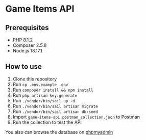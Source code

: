 # Game Items API

## Prerequisites

- PHP 8.1.2
- Composer 2.5.8
- Node.js 18.17.1

## How to use

1. Clone this repository
2. Run `cp .env.example .env`
3. Run `composer install && npm install`
4. Run `php artisan key:generate`
5. Run `./vendor/bin/sail up -d`
6. Run `./vendor/bin/sail artisan migrate`
7. Run `./vendor/bin/sail artisan db:seed`
8. Import `game-items-api.postman_collection.json` to Postman
9. Run the collection to test the API

You also can browse the database on [phpmyadmin](http://localhost:8080/index.php?route=/database/structure&db=game_items_api)
